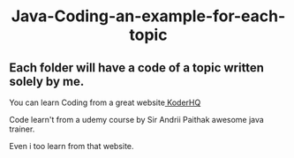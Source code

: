 <center><h1>Java-Coding-an-example-for-each-topic</h1></center>
<h2>
Each folder will have a code of a topic written solely by me.</h2>
<p>You can learn Coding from a great website<a href="https://www.koderhq.com/"> KoderHQ</a></p>
<p>Code learn't from a udemy course by Sir Andrii Paithak awesome java trainer.</p>
  <p>Even i too learn from that website.</p>
